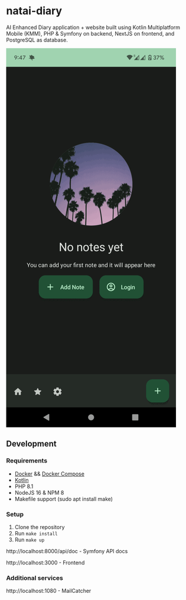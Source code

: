 # natai-diary

AI Enhanced Diary application + website built using Kotlin Multiplatform Mobile (KMM), PHP & Symfony on backend, NextJS on frontend, and PostgreSQL as database.

![](android-app-example.gif)

## Development

### Requirements

- [Docker](https://www.docker.com/) && [Docker Compose](https://docs.docker.com/compose/)
- [Kotlin](https://kotlinlang.org/)
- PHP 8.1
- NodeJS 16 & NPM 8
- Makefile support (sudo apt install make)

### Setup

1. Clone the repository
2. Run `make install`
3. Run `make up`

http://localhost:8000/api/doc - Symfony API docs

http://localhost:3000 - Frontend

### Additional services
http://localhost:1080 - MailCatcher

